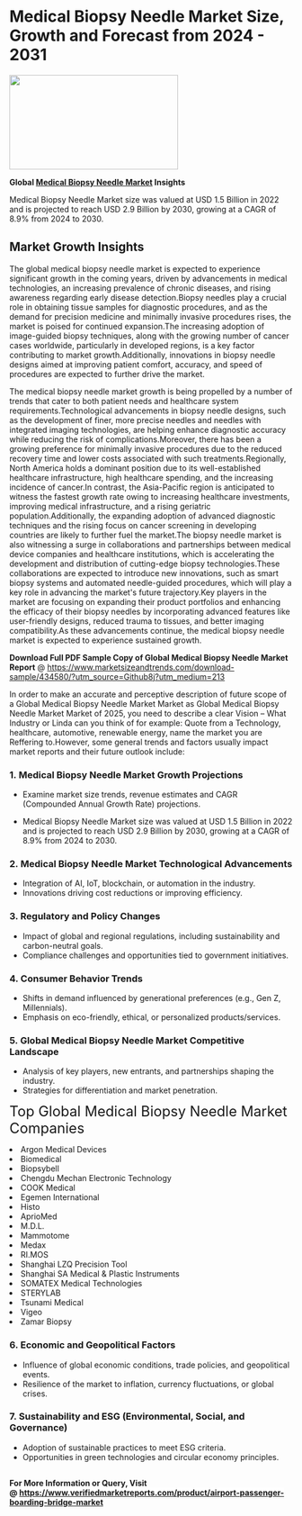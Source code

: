 <H1>Medical Biopsy Needle Market Size, Growth and Forecast from 2024 - 2031</H1><img class="aligncenter size-medium wp-image-584254" src="https://thirdeyenews.in/wp-content/uploads/2024/09/Global-Market-Research-300x168.jpeg" alt="" width="300" height="168" /><p><strong>Global&nbsp;<a href="https://www.marketsizeandtrends.com/download-sample/434580/?utm_source=Github8j?utm_medium=213">Medical Biopsy Needle Market</a> Insights</strong></p><p>Medical Biopsy Needle Market size was valued at USD 1.5 Billion in 2022 and is projected to reach USD 2.9 Billion by 2030, growing at a CAGR of 8.9% from 2024 to 2030.</p><p><h2>Market Growth Insights</h2> <p>The global medical biopsy needle market is expected to experience significant growth in the coming years, driven by advancements in medical technologies, an increasing prevalence of chronic diseases, and rising awareness regarding early disease detection.Biopsy needles play a crucial role in obtaining tissue samples for diagnostic procedures, and as the demand for precision medicine and minimally invasive procedures rises, the market is poised for continued expansion.The increasing adoption of image-guided biopsy techniques, along with the growing number of cancer cases worldwide, particularly in developed regions, is a key factor contributing to market growth.Additionally, innovations in biopsy needle designs aimed at improving patient comfort, accuracy, and speed of procedures are expected to further drive the market.</p> <p>The medical biopsy needle market growth is being propelled by a number of trends that cater to both patient needs and healthcare system requirements.Technological advancements in biopsy needle designs, such as the development of finer, more precise needles and needles with integrated imaging technologies, are helping enhance diagnostic accuracy while reducing the risk of complications.Moreover, there has been a growing preference for minimally invasive procedures due to the reduced recovery time and lower costs associated with such treatments.Regionally, North America holds a dominant position due to its well-established healthcare infrastructure, high healthcare spending, and the increasing incidence of cancer.In contrast, the Asia-Pacific region is anticipated to witness the fastest growth rate owing to increasing healthcare investments, improving medical infrastructure, and a rising geriatric population.Additionally, the expanding adoption of advanced diagnostic techniques and the rising focus on cancer screening in developing countries are likely to further fuel the market.The biopsy needle market is also witnessing a surge in collaborations and partnerships between medical device companies and healthcare institutions, which is accelerating the development and distribution of cutting-edge biopsy technologies.These collaborations are expected to introduce new innovations, such as smart biopsy systems and automated needle-guided procedures, which will play a key role in advancing the market's future trajectory.Key players in the market are focusing on expanding their product portfolios and enhancing the efficacy of their biopsy needles by incorporating advanced features like user-friendly designs, reduced trauma to tissues, and better imaging compatibility.As these advancements continue, the medical biopsy needle market is expected to experience sustained growth.</p><p><span class=""><strong>Download Full PDF Sample Copy of Global Medical Biopsy Needle Market Report</strong> @ <a href="https://www.marketsizeandtrends.com/download-sample/434580/?utm_source=Github8j?utm_medium=213" target="_blank">https://www.marketsizeandtrends.com/download-sample/434580/?utm_source=Github8j?utm_medium=213</a></span></p><p>In order to make an accurate and perceptive description of future scope of a Global&nbsp;Medical Biopsy Needle Market Market as Global&nbsp;Medical Biopsy Needle Market Market of 2025, you need to describe a clear Vision &ndash; What Industry or Linda can you think of for example: Quote from a Technology, healthcare, automotive, renewable energy, name the market you are Reffering to.However, some general trends and factors usually impact market reports and their future outlook include:</p><h3>1.&nbsp;<strong>Medical Biopsy Needle Market Growth Projections</strong></h3><ul><li>Examine market size trends, revenue estimates and CAGR (Compounded Annual Growth Rate) projections.</li><li><p>Medical Biopsy Needle Market size was valued at USD 1.5 Billion in 2022 and is projected to reach USD 2.9 Billion by 2030, growing at a CAGR of 8.9% from 2024 to 2030.</p></li></ul><h3>2.&nbsp;<strong>Medical Biopsy Needle Market Technological Advancements</strong></h3><ul><li>Integration of AI, IoT, blockchain, or automation in the industry.</li><li>Innovations driving cost reductions or improving efficiency.</li></ul><h3>3.&nbsp;<strong>Regulatory and Policy Changes</strong></h3><ul><li>Impact of global and regional regulations, including sustainability and carbon-neutral goals.</li><li>Compliance challenges and opportunities tied to government initiatives.</li></ul><h3>4.&nbsp;<strong>Consumer Behavior Trends</strong></h3><ul><li>Shifts in demand influenced by generational preferences (e.g., Gen Z, Millennials).</li><li>Emphasis on eco-friendly, ethical, or personalized products/services.</li></ul><h3>5.&nbsp;<strong>Global Medical Biopsy Needle Market Competitive Landscape</strong></h3><ul><li>Analysis of key players, new entrants, and partnerships shaping the industry.</li><li>Strategies for differentiation and market penetration.</li></ul><p data-pm-slice="1 1 []"><span style="color: inherit; font-family: inherit; font-size: 25px;">Top Global Medical Biopsy Needle Market Companies</span></p><div class="" data-test-id=""><p><li>Argon Medical Devices</li><li> Biomedical</li><li> Biopsybell</li><li> Chengdu Mechan Electronic Technology</li><li> COOK Medical</li><li> Egemen International</li><li> Histo</li><li> AprioMed</li><li> M.D.L.</li><li> Mammotome</li><li> Medax</li><li> RI.MOS</li><li> Shanghai LZQ Precision Tool</li><li> Shanghai SA Medical & Plastic Instruments</li><li> SOMATEX Medical Technologies</li><li> STERYLAB</li><li> Tsunami Medical</li><li> Vigeo</li><li> Zamar Biopsy</li></p></div><h3>6.&nbsp;<strong>Economic and Geopolitical Factors</strong></h3><ul><li>Influence of global economic conditions, trade policies, and geopolitical events.</li><li>Resilience of the market to inflation, currency fluctuations, or global crises.</li></ul><h3>7.&nbsp;<strong>Sustainability and ESG (Environmental, Social, and Governance)</strong></h3><ul><li>Adoption of sustainable practices to meet ESG criteria.</li><li>Opportunities in green technologies and circular economy principles.</li></ul><h2><strong style="font-size: 14px;">For More Information or Query, Visit @&nbsp;</strong><a style="background-color: #ffffff; font-size: 14px;" href="https://www.marketsizeandtrends.com/report/medical-biopsy-needle-market/" target="_blank">https://www.verifiedmarketreports.com/product/airport-passenger-boarding-bridge-market</a></h2>